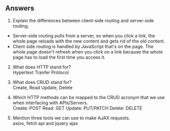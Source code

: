 ## Answers

1. Explain the differences between client-side routing and server-side routing.  
- Server-side routing pulls from a server, so when you click a link, the whole page reloads with the new content and gets rid of the old content.
- Client side routing is handled by JavaScript that's on the page. The whole page doesn't refresh when you click on a link because the whole page has to load the first time you access it.

2. What does HTTP stand for?  
Hypertext Tranfer Protocol

3. What does CRUD stand for?  
Create, Read Update, Delete

4. Which HTTP methods can be mapped to the CRUD acronym that we use when interfacing with APIs/Servers.  
Create: POST
Read: GET
Update: PUT/PATCH
Delete: DELETE

5. Mention three tools we can use to make AJAX requests.  
axios, fetch api and jquery ajax